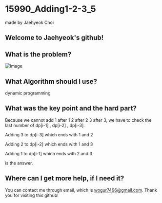 # 15990_Adding1-2-3_5

made by Jaehyeok Choi

## Welcome to Jaehyeok's github!

## What is the problem?

![image](https://github.com/Choi-JaeHyeok-21500749/15990_Adding1-2-3_5/blob/main/15990_pro.PNG)

## What Algorithm should I use?

dynamic programming

## What was the key point and the hard part?

Because we cannot add 1 after 1 2 after 2 3 after 3, we have to check the last number of dp[i-1] , dp[i-2] , dp[i-3].

Adding 3 to dp[i-3] which ends with 1 and 2 

Adding 2 to dp[i-2] which ends with 1 and 3 

Adding 1 to dp[i-1] which ends with 2 and 3

is the answer.

## Where can I get more help, if I need it?

You can contact me through email, which is wogur7496@gmail.com.
Thank you for visiting this github!
